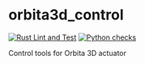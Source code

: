 # orbita3d_control

[![Rust Lint and Test](https://github.com/pollen-robotics/orbita3d_control/actions/workflows/rust.yml/badge.svg)](https://github.com/pollen-robotics/orbita3d_control/actions/workflows/rust.yml)
[![Python checks](https://github.com/pollen-robotics/orbita3d_control/actions/workflows/python.yml/badge.svg)](https://github.com/pollen-robotics/orbita3d_control/actions/workflows/python.yml)


Control tools for Orbita 3D actuator
